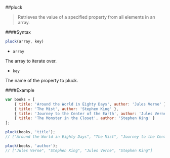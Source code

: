 ##pluck
>Retrieves the value of a specified property from all elements in an array.

####Syntax
```js
pluck(array, key)
```

- <code>array</code>

The array to iterate over.

- <code>key</code>

The name of the property to pluck.

####Example
```js
var books = [
	{ title: 'Around the World in Eighty Days', author: 'Jules Verne' },
	{ title: 'The Mist', author: 'Stephen King' },
	{ title: 'Journey to the Center of the Earth', author: 'Jules Verne' },
	{ title: 'The Monster in the Closet', author: 'Stephen King' }
];

pluck(books, 'title');
// ["Around the World in Eighty Days", "The Mist", "Journey to the Center of the Earth", "The Monster in the Closet"]

pluck(books, 'author');
// ["Jules Verne", "Stephen King", "Jules Verne", "Stephen King"]
```